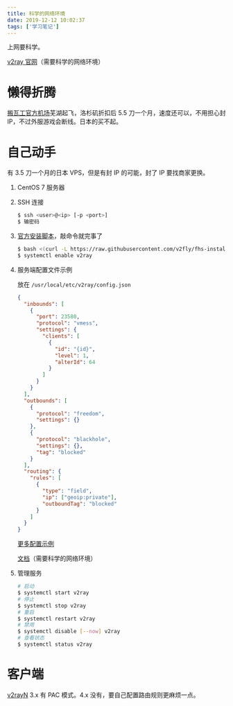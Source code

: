 ```yaml
---
title: 科学的网络环境
date: 2019-12-12 10:02:37
tags: ['学习笔记']
---
```


上网要科学。

<!-- more -->

[v2ray 官网](https://www.v2fly.org)（需要科学的网络环境）

# 懒得折腾

[搬瓦工官方机场](https://justmysocks3.net)芜湖起飞，洛杉矶折扣后 5.5 刀一个月，速度还可以，不用担心封 IP，不过外服游戏会断线。日本的买不起。

# 自己动手

有 3.5 刀一个月的日本 VPS，但是有封 IP 的可能，封了 IP 要找商家更换。

1. CentOS 7 服务器

2. SSH 连接

    ```bash
    $ ssh <user>@<ip> [-p <port>]
    $ 输密码
    ```

3. [官方安装脚本](https://github.com/v2fly/fhs-install-v2ray)，敲命令就完事了

    ``` bash
    $ bash <(curl -L https://raw.githubusercontent.com/v2fly/fhs-install-v2ray/master/install-release.sh)
    $ systemctl enable v2ray
    ```

4. 服务端配置文件示例

    放在 `/usr/local/etc/v2ray/config.json`

    ```json
    {
      "inbounds": [
        {
          "port": 23580,
          "protocol": "vmess",
          "settings": {
            "clients": [
              {
                "id": "{id}",
                "level": 1,
                "alterId": 64
              }
            ]
          }
        }
      ],
      "outbounds": [
        {
          "protocol": "freedom",
          "settings": {}
        },
        {
          "protocol": "blackhole",
          "settings": {},
          "tag": "blocked"
        }
      ],
      "routing": {
        "rules": [
          {
            "type": "field",
            "ip": ["geoip:private"],
            "outboundTag": "blocked"
          }
        ]
      }
    }
    ```

    [更多配置示例](https://github.com/v2fly/v2ray-examples)

    [文档](https://www.v2fly.org/config/overview.html)（需要科学的网络环境）

5. 管理服务

    ```bash
    # 启动
    $ systemctl start v2ray
    # 停止
    $ systemctl stop v2ray
    # 重启
    $ systemctl restart v2ray
    # 禁用
    $ systemctl disable [--now] v2ray
    # 查看状态
    $ systemctl status v2ray
    ```

# 客户端

[v2rayN](https://github.com/2dust/v2rayN) 3.x 有 PAC 模式。4.x 没有，要自己配置路由规则更麻烦一点。
